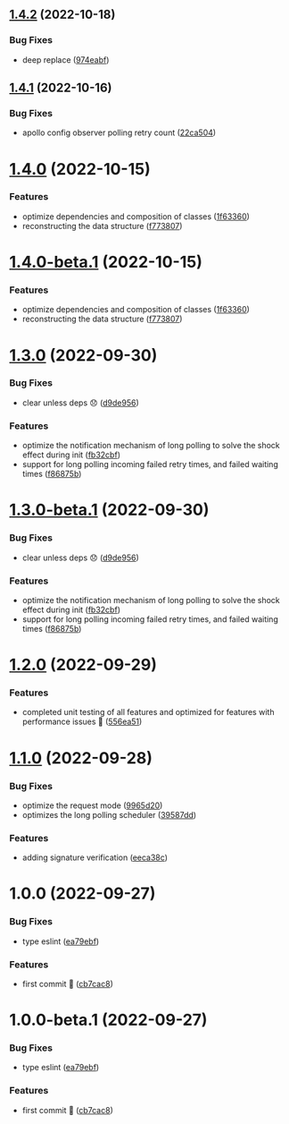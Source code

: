 ## [1.4.2](https://github.com/vodyani/apollo-client/compare/v1.4.1...v1.4.2) (2022-10-18)


### Bug Fixes

* deep replace ([974eabf](https://github.com/vodyani/apollo-client/commit/974eabf00ea2c9008bfa0874e45ed69060b14898))

## [1.4.1](https://github.com/vodyani/apollo-client/compare/v1.4.0...v1.4.1) (2022-10-16)


### Bug Fixes

* apollo config observer polling retry count ([22ca504](https://github.com/vodyani/apollo-client/commit/22ca5040e9ac816e693819783d1f246a816fd123))

# [1.4.0](https://github.com/vodyani/apollo-client/compare/v1.3.0...v1.4.0) (2022-10-15)


### Features

* optimize dependencies and composition of classes ([1f63360](https://github.com/vodyani/apollo-client/commit/1f63360bf617f198c3fcc22016e22b80e4978b3c))
* reconstructing the data structure ([f773807](https://github.com/vodyani/apollo-client/commit/f77380704f40a93fd77cef4ac0d52c6f1b8adf79))

# [1.4.0-beta.1](https://github.com/vodyani/apollo-client/compare/v1.3.0...v1.4.0-beta.1) (2022-10-15)


### Features

* optimize dependencies and composition of classes ([1f63360](https://github.com/vodyani/apollo-client/commit/1f63360bf617f198c3fcc22016e22b80e4978b3c))
* reconstructing the data structure ([f773807](https://github.com/vodyani/apollo-client/commit/f77380704f40a93fd77cef4ac0d52c6f1b8adf79))

# [1.3.0](https://github.com/vodyani/apollo-client/compare/v1.2.0...v1.3.0) (2022-09-30)


### Bug Fixes

* clear unless deps 😞 ([d9de956](https://github.com/vodyani/apollo-client/commit/d9de9560226dd231154c6d737565c80819567877))


### Features

* optimize the notification mechanism of long polling to solve the shock effect during init ([fb32cbf](https://github.com/vodyani/apollo-client/commit/fb32cbf14e75b3ee0b7114edb0bf350a05c06a75))
* support for long polling incoming failed retry times, and failed waiting times ([f86875b](https://github.com/vodyani/apollo-client/commit/f86875b92df87c532a6c833a2bcb43019c7f4756))

# [1.3.0-beta.1](https://github.com/vodyani/apollo-client/compare/v1.2.0...v1.3.0-beta.1) (2022-09-30)


### Bug Fixes

* clear unless deps 😞 ([d9de956](https://github.com/vodyani/apollo-client/commit/d9de9560226dd231154c6d737565c80819567877))


### Features

* optimize the notification mechanism of long polling to solve the shock effect during init ([fb32cbf](https://github.com/vodyani/apollo-client/commit/fb32cbf14e75b3ee0b7114edb0bf350a05c06a75))
* support for long polling incoming failed retry times, and failed waiting times ([f86875b](https://github.com/vodyani/apollo-client/commit/f86875b92df87c532a6c833a2bcb43019c7f4756))

# [1.2.0](https://github.com/vodyani/apollo-client/compare/v1.1.0...v1.2.0) (2022-09-29)


### Features

* completed unit testing of all features and optimized for features with performance issues 🎉 ([556ea51](https://github.com/vodyani/apollo-client/commit/556ea5159c5dd7c546e2b6389d85fb61018a45fa))

# [1.1.0](https://github.com/vodyani/apollo-client/compare/v1.0.0...v1.1.0) (2022-09-28)


### Bug Fixes

* optimize the request mode ([9965d20](https://github.com/vodyani/apollo-client/commit/9965d20722e6b33cb1c9afd96bbae9f9c8935601))
* optimizes the long polling scheduler ([39587dd](https://github.com/vodyani/apollo-client/commit/39587dd64ea9fdefc2e63e05776badd0c0f5596c))


### Features

* adding signature verification ([eeca38c](https://github.com/vodyani/apollo-client/commit/eeca38c795643ef9dfa476847618072cd9842f49))

# 1.0.0 (2022-09-27)


### Bug Fixes

* type eslint ([ea79ebf](https://github.com/vodyani/apollo-client/commit/ea79ebf7424c4d4df927e51cebda78e07a9dfcd5))


### Features

* first commit 🌈 ([cb7cac8](https://github.com/vodyani/apollo-client/commit/cb7cac8180c4454c13448375b1a376f4a91bcea5))

# 1.0.0-beta.1 (2022-09-27)


### Bug Fixes

* type eslint ([ea79ebf](https://github.com/vodyani/apollo-client/commit/ea79ebf7424c4d4df927e51cebda78e07a9dfcd5))


### Features

* first commit 🌈 ([cb7cac8](https://github.com/vodyani/apollo-client/commit/cb7cac8180c4454c13448375b1a376f4a91bcea5))
